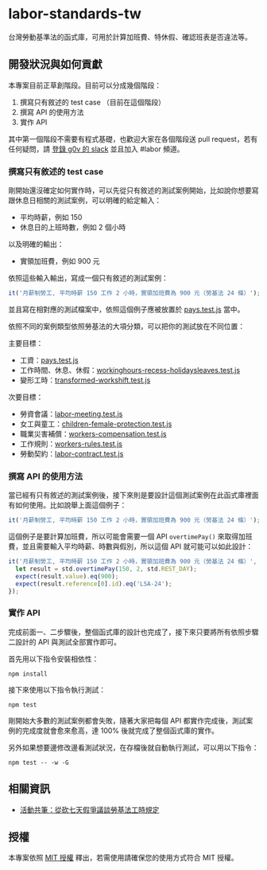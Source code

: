 # labor-standards-tw

台灣勞動基準法的函式庫，可用於計算加班費、特休假、確認班表是否違法等。

## 開發狀況與如何貢獻

本專案目前正草創階段。目前可以分成幾個階段：

1. 撰寫只有敘述的 test case （目前在這個階段）
2. 撰寫 API 的使用方法
3. 實作 API

其中第一個階段不需要有程式基礎，也歡迎大家在各個階段送 pull request，若有任何疑問，請 [登錄 g0v 的 slack](http://join.g0v.today/) 並且加入 #labor 頻道。

### 撰寫只有敘述的 test case

剛開始還沒確定如何實作時，可以先從只有敘述的測試案例開始，比如說你想要寫跟休息日相關的測試案例，可以明確的給定輸入：
* 平均時薪，例如 150
* 休息日的上班時數，例如 2 個小時

以及明確的輸出：
* 實領加班費，例如 900 元

依照這些輸入輸出，寫成一個只有敘述的測試案例：

```javascript
it('月薪制勞工, 平均時薪 150 工作 2 小時，實領加班費為 900 元（勞基法 24 條）');
```

並且寫在相對應的測試檔案中，依照這個例子應被放置於 [pays.test.js](https://github.com/yurenju/labor-standards-tw/blob/master/test/integration/pays.test.js) 當中。

依照不同的案例類型依照勞基法的大項分類，可以把你的測試放在不同位置：

主要目標：
* 工資：[pays.test.js](https://github.com/yurenju/labor-standards-tw/blob/master/test/integration/pays.test.js)
* 工作時間、休息、休假：[workinghours-recess-holidaysleaves.test.js](https://github.com/yurenju/labor-standards-tw/blob/master/test/integration/workinghours-recess-holidaysleaves.test.js)
* 變形工時：[transformed-workshift.test.js](https://github.com/yurenju/labor-standards-tw/blob/master/test/integration/transformed-workshift.test.js)

次要目標：
* 勞資會議：[labor-meeting.test.js](https://github.com/yurenju/labor-standards-tw/blob/master/test/integration/labor-meeting.test.js)
* 女工與童工：[children-female-protection.test.js](https://github.com/yurenju/labor-standards-tw/blob/master/test/integration/children-female-protection.test.js)
* 職業災害補償：[workers-compensation.test.js](https://github.com/yurenju/labor-standards-tw/blob/master/test/integration/workers-compensation.test.js)
* 工作規則：[workers-rules.test.js](https://github.com/yurenju/labor-standards-tw/blob/master/test/integration/workers-rules.test.js)
* 勞動契約：[labor-contract.test.js](https://github.com/yurenju/labor-standards-tw/blob/master/test/integration/labor-contract.test.js)


### 撰寫 API 的使用方法

當已經有只有敘述的測試案例後，接下來則是要設計這個測試案例在此函式庫裡面有如何使用。比如說舉上面這個例子：

```javascript
it('月薪制勞工, 平均時薪 150 工作 2 小時，實領加班費為 900 元（勞基法 24 條）');
```

這個例子是要計算加班費，所以可能會需要一個 API `overtimePay()` 來取得加班費，並且需要輸入平均時薪、時數與假別，所以這個 API 就可能可以如此設計：

```javascript
it('月薪制勞工, 平均時薪 150 工作 2 小時，實領加班費為 900 元（勞基法 24 條）', () => {
  let result = std.overtimePay(150, 2, std.REST_DAY);
  expect(result.value).eq(900);
  expect(result.reference[0].id).eq('LSA-24');
});
```

### 實作 API

完成前面一、二步驟後，整個函式庫的設計也完成了，接下來只要將所有依照步驟二設計的 API 與測試全部實作即可。

首先用以下指令安裝相依性：

```
npm install
```

接下來使用以下指令執行測試：

```
npm test
```

剛開始大多數的測試案例都會失敗，隨著大家把每個 API 都實作完成後，測試案例的完成度就會愈來愈高，達 100% 後就完成了整個函式庫的實作。

另外如果想要邊修改邊看測試狀況，在存檔後就自動執行測試，可以用以下指令：

```
npm test -- -w -G
```


## 相關資訊

* [活動共筆：從砍七天假爭議談勞基法工時規定](https://g0v.hackpad.com/3hMbxYbFCxv)

## 授權

本專案依照 [MIT 授權](https://github.com/yurenju/labor-standards-tw/blob/master/LICENSE) 釋出，若需使用請確保您的使用方式符合 MIT 授權。
